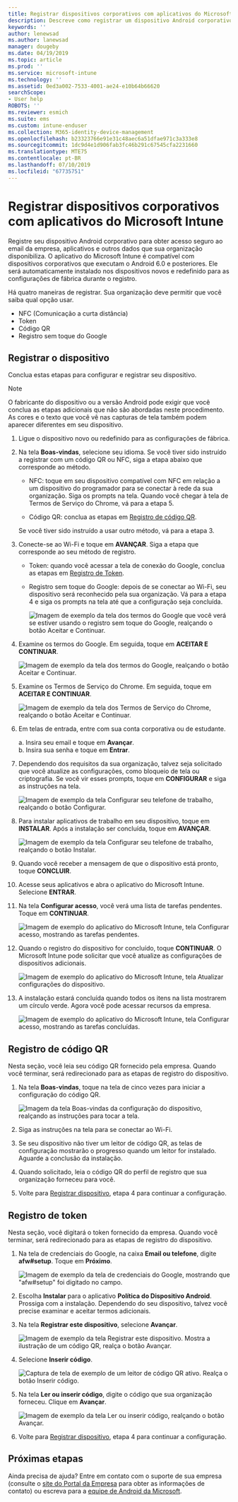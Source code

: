 ```yaml
---
title: Registrar dispositivos corporativos com aplicativos do Microsoft Intune | Microsoft Docs
description: Descreve como registrar um dispositivo Android corporativo no Intune
keywords: ''
author: lenewsad
ms.author: lanewsad
manager: dougeby
ms.date: 04/19/2019
ms.topic: article
ms.prod: ''
ms.service: microsoft-intune
ms.technology: ''
ms.assetid: 0ed3a002-7533-4001-ae24-e10b64b66620
searchScope:
- User help
ROBOTS: ''
ms.reviewer: esmich
ms.suite: ems
ms.custom: intune-enduser
ms.collection: M365-identity-device-management
ms.openlocfilehash: b23323766e91e31c48aec6a51dfae971c3a333e8
ms.sourcegitcommit: 1dc9d4e1d906fab3fc46b291c67545cfa2231660
ms.translationtype: MTE75
ms.contentlocale: pt-BR
ms.lasthandoff: 07/10/2019
ms.locfileid: "67735751"
---
```

# <a name="enroll-your-corporate-device-with-the-microsoft-intune-app"></a>Registrar dispositivos corporativos com aplicativos do Microsoft Intune

Registre seu dispositivo Android corporativo para obter acesso seguro ao email da empresa, aplicativos e outros dados que sua organização disponibiliza. O aplicativo do Microsoft Intune é compatível com dispositivos corporativos que executam o Android 6.0 e posteriores. Ele será automaticamente instalado nos dispositivos novos e redefinido para as configurações de fábrica durante o registro. 

Há quatro maneiras de registrar. Sua organização deve permitir que você saiba qual opção usar.
 
* NFC (Comunicação a curta distância)  
* Token  
* Código QR   
* Registro sem toque do Google  

## <a name="enroll-device"></a>Registrar o dispositivo 
Conclua estas etapas para configurar e registrar seu dispositivo.  

> [!NOTE]
> O fabricante do dispositivo ou a versão Android pode exigir que você conclua as etapas adicionais que não são abordadas neste procedimento. As cores e o texto que você vê nas capturas de tela também podem aparecer diferentes em seu dispositivo.  

1. Ligue o dispositivo novo ou redefinido para as configurações de fábrica.  
2. Na tela **Boas-vindas**, selecione seu idioma.   Se você tiver sido instruído a registrar com um código QR ou NFC, siga a etapa abaixo que corresponde ao método.  
     * NFC: toque em seu dispositivo compatível com NFC em relação a um dispositivo do programador para se conectar à rede da sua organização. Siga os prompts na tela. Quando você chegar à tela de Termos de Serviço do Chrome, vá para a etapa 5.  

     * Código QR: conclua as etapas em [Registro de código QR](#qr-code-enrollment).  

     Se você tiver sido instruído a usar outro método, vá para a etapa 3.    

1. Conecte-se ao Wi-Fi e toque em **AVANÇAR**. Siga a etapa que corresponde ao seu método de registro. 

    * Token: quando você acessar a tela de conexão do Google, conclua as etapas em [Registro de Token](#token-enrollment).    
    * Registro sem toque do Google: depois de se conectar ao Wi-Fi, seu dispositivo será reconhecido pela sua organização. Vá para a etapa 4 e siga os prompts na tela até que a configuração seja concluída.    
 
       ![Imagem de exemplo da tela dos termos do Google que você verá se estiver usando o registro sem toque do Google, realçando o botão Aceitar e Continuar.](./media/google-zero-touch-intune-app-01.png)   
   
4. Examine os termos do Google. Em seguida, toque em **ACEITAR E CONTINUAR**.  

      ![Imagem de exemplo da tela dos termos do Google, realçando o botão Aceitar e Continuar.](./media/fully-managed-intune-app-04.png)   

6. Examine os Termos de Serviço do Chrome. Em seguida, toque em **ACEITAR E CONTINUAR**.  

   ![Imagem de exemplo da tela dos Termos de Serviço do Chrome, realçando o botão Aceitar e Continuar.](./media/fully-managed-intune-app-06.png)   

7. Em telas de entrada, entre com sua conta corporativa ou de estudante.   

    a. Insira seu email e toque em **Avançar**.      
    b. Insira sua senha e toque em **Entrar**.  

8. Dependendo dos requisitos da sua organização, talvez seja solicitado que você atualize as configurações, como bloqueio de tela ou criptografia. Se você vir esses prompts, toque em **CONFIGURAR** e siga as instruções na tela.  

   ![Imagem de exemplo da tela Configurar seu telefone de trabalho, realçando o botão Configurar.](./media/fully-managed-intune-app-10.png)   

9. Para instalar aplicativos de trabalho em seu dispositivo, toque em **INSTALAR**. Após a instalação ser concluída, toque em **AVANÇAR**.  

   ![Imagem de exemplo da tela Configurar seu telefone de trabalho, realçando o botão Instalar.](./media/fully-managed-intune-app-11.png)   

10. Quando você receber a mensagem de que o dispositivo está pronto, toque **CONCLUIR**. 

11. Acesse seus aplicativos e abra o aplicativo do Microsoft Intune. Selecione **ENTRAR**. 

12. Na tela **Configurar acesso**, você verá uma lista de tarefas pendentes. Toque em **CONTINUAR**.  

       ![Imagem de exemplo do aplicativo do Microsoft Intune, tela Configurar acesso, mostrando as tarefas pendentes.](./media/fully-managed-intune-app-14.png)   

13. Quando o registro do dispositivo for concluído, toque **CONTINUAR**. O Microsoft Intune pode solicitar que você atualize as configurações de dispositivos adicionais.   

       ![Imagem de exemplo do aplicativo do Microsoft Intune, tela Atualizar configurações do dispositivo.](./media/fully-managed-intune-app-15-2.png)   

14. A instalação estará concluída quando todos os itens na lista mostrarem um círculo verde. Agora você pode acessar recursos da empresa.  

       ![Imagem de exemplo do aplicativo do Microsoft Intune, tela Configurar acesso, mostrando as tarefas concluídas.](./media/fully-managed-intune-app-16.png)   


## <a name="qr-code-enrollment"></a>Registro de código QR  
Nesta seção, você leia seu código QR fornecido pela empresa.  Quando você terminar, será redirecionado para as etapas de registro do dispositivo.     
  
1. Na tela **Boas-vindas**, toque na tela de cinco vezes para iniciar a configuração do código QR.  

   ![Imagem da tela Boas-vindas da configuração do dispositivo, realçando as instruções para tocar a tela.](./media/qr-code-intune-app-01.png)  

2. Siga as instruções na tela para se conectar ao Wi-Fi.  
3. Se seu dispositivo não tiver um leitor de código QR, as telas de configuração mostrarão o progresso quando um leitor for instalado. Aguarde a conclusão da instalação.  
4. Quando solicitado, leia o código QR do perfil de registro que sua organização forneceu para você.  
5. Volte para [Registrar dispositivo](#enroll-device), etapa 4 para continuar a configuração.  

## <a name="token-enrollment"></a>Registro de token  
Nesta seção, você digitará o token fornecido da empresa. Quando você terminar, será redirecionado para as etapas de registro do dispositivo.  

1. Na tela de credenciais do Google, na caixa **Email ou telefone**, digite **afw#setup**. Toque em **Próximo**. 

   ![Imagem de exemplo da tela de credenciais do Google, mostrando que "afw#setup" foi digitado no campo.](./media/token-intune-app-01.png)   

2. Escolha **Instalar** para o aplicativo **Política do Dispositivo Android**. Prossiga com a instalação. Dependendo do seu dispositivo, talvez você precise examinar e aceitar termos adicionais.    

3. Na tela **Registrar este dispositivo**, selecione **Avançar**.  

   ![Imagem de exemplo da tela Registrar este dispositivo. Mostra a ilustração de um código QR, realça o botão Avançar.](./media/token-intune-app-02.png)  

4. Selecione **Inserir código**.

   ![Captura de tela de exemplo de um leitor de código QR ativo. Realça o botão Inserir código.](./media/token-intune-app-03.png)  

5. Na tela **Ler ou inserir código**, digite o código que sua organização forneceu.  Clique em **Avançar**.  

   ![Imagem de exemplo da tela Ler ou inserir código, realçando o botão Avançar.](./media/token-intune-app-04.png)  

6. Volte para [Registrar dispositivo](#enroll-device), etapa 4 para continuar a configuração.  



## <a name="next-steps"></a>Próximas etapas   
Ainda precisa de ajuda? Entre em contato com o suporte de sua empresa (consulte o [site do Portal da Empresa](https://go.microsoft.com/fwlink/?linkid=2010980) para obter as informações de contato) ou escreva para a <a href="mailto:wintunedroidfbk@microsoft.com?subject=I'm having trouble with enrolling my Android device&body=Describe the issue you're experiencing here.">equipe de Android da Microsoft</a>.  
